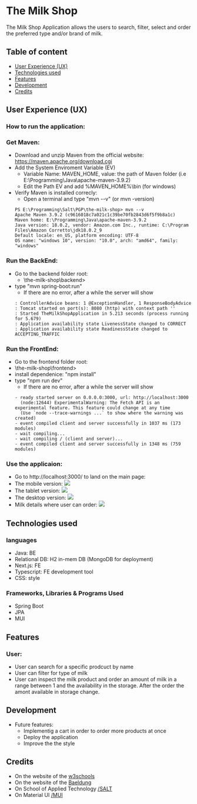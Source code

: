 # The Milk Shop

The Milk Shop Application allows the users to search, filter, select and order the preferred type and/or brand of milk. 

##  Table of content
- [User Experience (UX)](#user-experience--ux-)
- [Technologies used](#technologies-used)
- [Features](#features)
- [Development](#development)
- [Credits](#credits)

## User Experience (UX) 
### How to run the application:
### Get Maven:
- Download and unzip Maven from the official website: https://maven.apache.org/download.cgi
- Add the System Enviroment Variable (EV)
  - Variable Name: MAVEN_HOME, value: the path of Maven folder (i.e E:\Programming\Java\apache-maven-3.9.2)
  - Edit the Path EV and add %MAVEN_HOME%\bin (for windows)
- Verify Maven is installed correcly:
  - Open a terminal and type "mvn --v" (or mvn -version)
  ```
  PS E:\Programming\Salt\PGP\the-milk-shop> mvn --v
  Apache Maven 3.9.2 (c9616018c7a021c1c39be70fb2843d6f5f9b8a1c)
  Maven home: E:\Programming\Java\apache-maven-3.9.2
  Java version: 18.0.2, vendor: Amazon.com Inc., runtime: C:\Program Files\Amazon Corretto\jdk18.0.2_9
  Default locale: en_US, platform encoding: UTF-8
  OS name: "windows 10", version: "10.0", arch: "amd64", family: "windows"
  ```
### Run the BackEnd:
- Go to the backend folder root:
  - <Path on disk>\the-milk-shop\backend>
- type "mvn spring-boot:run"
  - If there are no error, after a while the server will show
  ```
  : ControllerAdvice beans: 1 @ExceptionHandler, 1 ResponseBodyAdvice
  : Tomcat started on port(s): 8080 (http) with context path ''
  : Started TheMilkShopApplication in 5.213 seconds (process running for 5.679)
  : Application availability state LivenessState changed to CORRECT
  : Application availability state ReadinessState changed to ACCEPTING_TRAFFIC
  ```
  
 ### Run the FrontEnd: 
 - Go to the frontend folder root:
  - <Path on disk>\the-milk-shop\frontend>
- install dependenice: "npm install"
- type "npm run dev"
  - If there are no error, after a while the server will show
  ```
  - ready started server on 0.0.0.0:3000, url: http://localhost:3000
    (node:12644) ExperimentalWarning: The Fetch API is an experimental feature. This feature could change at any time
    (Use `node --trace-warnings ...` to show where the warning was created)
  - event compiled client and server successfully in 1037 ms (173 modules)
  - wait compiling...
  - wait compiling / (client and server)...
  - event compiled client and server successfully in 1348 ms (759 modules)
  ```
  
 ### Use the applicaion:
 - Go to http://localhost:3000/ to land on the main page:
  - The mobile version:
    <img src="assets/mobile_version.png">
  - The tablet version:
    <img src="assets/tablet_version.png">
  - The desktop version:
    <img src="assets/desktop_version.png">
  - Milk details where user can order:
    <img src="assets/milk_details.png">
  
## Technologies used 
### languages
- Java: BE
- Relational DB: H2 in-mem DB (MongoDB for deployment)
- Next.js: FE
- Typescript: FE development tool
- CSS: style
### Frameworks, Libraries & Programs Used
- Spring Boot
- JPA
- MUI

## Features
### User:
- User can search for a specific prodcuct by name
- User can filter for type of milk
- User can inspect the milk product and order an amount of milk in a range between 1 and the availability in the storage. After the order the amont available in storage change.

## Development
- Future features:
  - Implementig a cart in order to order more products at once
  - Deploy the application
  - Improve the the style

## Credits
- On the website of the  [w3schools](https://www.w3schools.com/)
- On the website of the  [Baeldung](https://www.baeldung.com/)
- On School of Applied Technology [/SALT](https://www.salt.study/our-hubs/stockholm)
- On Material UI [/MUI](https://mui.com/)
